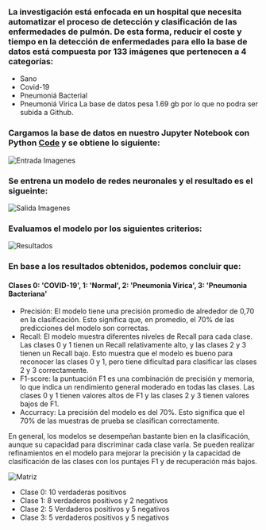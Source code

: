 ### La investigación está enfocada en un hospital que necesita automatizar el proceso de detección y clasificación de las enfermedades de pulmón. De esta forma, reducir el coste y tiempo en la detección de enfermedades para ello la base de datos está compuesta por 133 imágenes que pertenecen a 4 categorías:
* Sano
* Covid-19
* Pneumoniá Bacterial
* Pneumoniá Vírica
  La base de datos pesa 1.69 gb por lo que no podra ser subida a Github.
### Cargamos la base de datos en nuestro Jupyter Notebook con Python [Code](https://github.com/bastianastudillo98/Projects-Data-Science-/blob/main/Pulmonary%20Diseases/Code/Pulmonary%20Diseases%20Deep%20Learning.ipynb)  y se obtiene lo siguiente:

![Entrada Imagenes](https://github.com/bastianastudillo98/Projects-Data-Science-/blob/main/Pulmonary%20Diseases/Image/Entrada.png)
### Se entrena un modelo de redes neuronales y el resultado es el sigueinte:

![Salida Imagenes](https://github.com/bastianastudillo98/Projects-Data-Science-/blob/main/Pulmonary%20Diseases/Image/Salida.png)
### Evaluamos el modelo por los siguientes criterios:

![Resultados](https://github.com/bastianastudillo98/Projects-Data-Science-/blob/main/Pulmonary%20Diseases/Image/Resultados.png)
### En base a los resultados obtenidos, podemos concluir que:
#### Clases 0: 'COVID-19', 1: 'Normal', 2: 'Pneumonia Virica', 3: 'Pneumonia Bacteriana'

- Precisión: El modelo tiene una precisión promedio de alrededor de 0,70 en la clasificación. Esto significa que, en promedio, el 70% de las predicciones del modelo son correctas.
- Recall: El modelo muestra diferentes niveles de Recall para cada clase. Las clases 0 y 1 tienen un Recall relativamente alto, y las clases 2 y 3 tienen un Recall bajo. Esto muestra que el modelo es bueno para reconocer las clases 0 y 1, pero tiene dificultad para clasificar las clases 2 y 3 correctamente.
- F1-score: la puntuación F1 es una combinación de precisión y memoria, lo que indica un rendimiento general moderado en todas las clases. Las clases 0 y 1 tienen valores altos de F1 y las clases 2 y 3 tienen valores bajos de F1.
- Accurracy: La precisión del modelo es del 70%. Esto significa que el 70% de las muestras de prueba se clasifican correctamente.

En general, los modelos se desempeñan bastante bien en la clasificación, aunque su capacidad para discriminar cada clase varía. Se pueden realizar refinamientos en el modelo para mejorar la precisión y la capacidad de clasificación de las clases con los puntajes F1 y de recuperación más bajos.

![Matriz](https://github.com/bastianastudillo98/Projects-Data-Science-/blob/main/Pulmonary%20Diseases/Image/Matriz.png)

* Clase 0: 10 verdaderas positivos
* Clase 1: 8 verdaderos positivos y 2 negativos
* Clase 2: 5 Verdaderos positivos y 5 negativos
* Clase 3: 5 verdaderos positivos y 5 negativos

